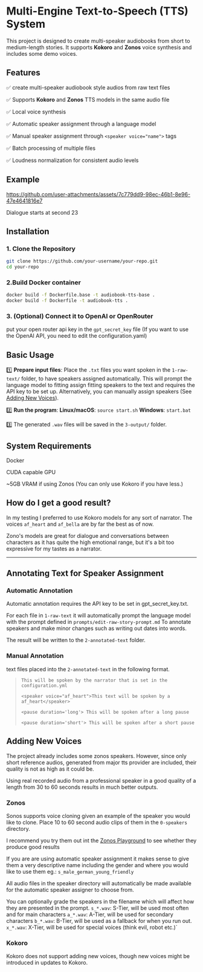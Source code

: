 
# Multi-Engine Text-to-Speech (TTS) System  

This project is designed to create multi-speaker audiobooks from short to medium-length stories. It supports **Kokoro** and **Zonos** voice synthesis and includes some demo voices.

## Features  
✅ create multi-speaker audiobook style audios from raw text files

✅ Supports **Kokoro** and **Zonos** TTS models in the same audio file
  
✅ Local voice synthesis 

✅ Automatic speaker assignment through a language model

✅ Manual speaker assignment through `<speaker voice="name">` tags  

✅ Batch processing of multiple files

✅ Loudness normalization for consistent audio levels


## Example

https://github.com/user-attachments/assets/7c779dd9-98ec-46b1-8e96-47e4641816e7

Dialogue starts at second 23

## Installation  

### **1. Clone the Repository**  
```sh
git clone https://github.com/your-username/your-repo.git
cd your-repo
```

### **2.Build Docker container**  
```sh
docker build -f Dockerfile.base -t audiobook-tts-base .
docker build -f Dockerfile -t audiobook-tts .
```

### **3. (Optional) Connect it to OpenAI or OpenRouter**  
put your open router api key in the `gpt_secret_key` file (If you want to use the OpenAI API, you need to edit the configuration.yaml)

## Basic Usage
1️⃣ **Prepare input files**: Place the `.txt` files you want spoken in the `1-raw-text/` folder, to have speakers assigned automatically. This will prompt the language model to fitting assign fitting speakers to the text and requires the API key to be set up. Alternatively, you can manually assign speakers (See [Adding New Voices](#adding-new-voices)).

2️⃣ **Run the program**:
   **Linux/macOS**:
     ```source start.sh```
   **Windows**:
     ```start.bat```

3️⃣ The generated `.wav` files will be saved in the `3-output/` folder.

## System Requirements
Docker

CUDA capable GPU

~5GB VRAM if using Zonos (You can only use Kokoro if you have less.)

## How do I get a good result?

In my testing I preferred to use Kokoro models for any sort of narrator. The voices `af_heart` and `af_bella` are by far the best as of now.

Zono's models are great for dialogue and conversations between characters as it has quite the high emotional range, but it's a bit too expressive for my tastes as a narrator. 


---

## Annotating Text for Speaker Assignment

### Automatic Annotation
Automatic annotation requires the API key to be set in gpt_secret_key.txt.

For each file in `1-raw-text` it will automatically prompt the language model with the prompt defined in `prompts/edit-raw-story-prompt.md` To annotate speakers and make minor changes such as writing out dates into words.

The result will be written to the `2-annotated-text` folder.

### Manual Annotation

text files placed into the `2-annotated-text` in the following format.

>`This will be spoken by the narrator that is set in the configuration.yml`
>
>`<speaker voice="af_heart">This text will be spoken by a af_heart</speaker>`
>
>`<pause duration='long'> This will be spoken after a long pause `
>
>`<pause duration='short'> This will be spoken after a short pause` 

## Adding New Voices  

The project already includes some zonos speakers. However, since only short reference audios, generated from major tts provider are included, their quality is not as high as it could be. 

Using real recorded audio from a professional speaker in a good quality of a length from 30 to 60 seconds results in much better outputs.

### Zonos

Sonos supports voice cloning given an example of the speaker you would like to clone. Place 10 to 60 second audio clips of them in the `0-speakers` directory. 

I recommend you try them out int the [Zonos Playground](https://playground.zyphra.com/sign-in?redirect_url=https%3A%2F%2Fplayground.zyphra.com%2Faudio) to see whether they produce good results 

If you are are using automatic speaker assignment it makes sense to give them a very descriptive name including the gender and where you would like to use them eg.: `s_male_german_young_friendly`

All audio files in the speaker directory will automatically be made available for the automatic speaker assigner to choose from.

You can optionally grade the speakers in the filename which will affect how they are presented in the prompt. 
`s_*.wav`: S-Tier, will be used most often and for main characters
`a_*.wav`: A-Tier, will be used for secondary characters
`b_*.wav`: B-Tier, will be used as a fallback for when you run out.
`x_*.wav`: X-Tier, will be used for special voices (think evil, robot etc.)`

### Kokoro

Kokoro does not support adding new voices, though new voices might be introduced in updates to Kokoro.
